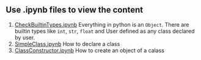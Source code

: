 ## Use .ipynb files to view the content

1. [CheckBuiltinTypes.ipynb](CheckBuiltinTypes.ipynb) Everything in python is an `Object`. There are builtin types like `int`, `str`, `float` and User defined as any class declared by user.
2. [SimpleClass.ipynb](SimpleClass.ipynb) How to declare a class
3. [ClassConstructor.ipynb](ClassConstructor.ipynb) How to create an object of a calass